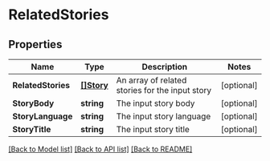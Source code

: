 # RelatedStories

## Properties

Name | Type | Description | Notes
------------ | ------------- | ------------- | -------------
**RelatedStories** | [**[]Story**](Story.md) | An array of related stories for the input story | [optional] 
**StoryBody** | **string** | The input story body | [optional] 
**StoryLanguage** | **string** | The input story language | [optional] 
**StoryTitle** | **string** | The input story title | [optional] 

[[Back to Model list]](../README.md#documentation-for-models) [[Back to API list]](../README.md#documentation-for-api-endpoints) [[Back to README]](../README.md)


